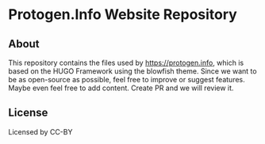 # Protogen.Info Website Repository

## About
This repository contains the files used by https://protogen.info, which is based on the HUGO Framework using the blowfish theme.
Since we want to be as open-source as possible, feel free to improve or suggest features. Maybe even feel free to add content.
Create PR and we will review it.

## License

Licensed by CC-BY
